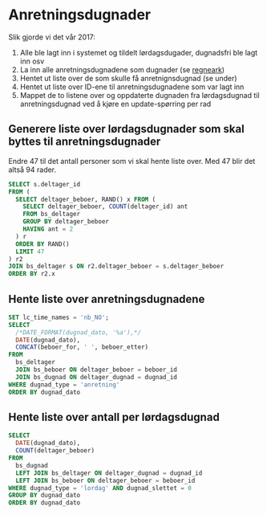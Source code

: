 # Anretningsdugnader

Slik gjorde vi det vår 2017:

1. Alle ble lagt inn i systemet og tildelt lørdagsdugader, dugnadsfri ble lagt inn osv
2. La inn alle anretningsdugnadene som dugnader (se [regneark](https://docs.google.com/spreadsheets/d/1gGBnQDiAIyp2VT79-YFtVX4ToYwmxFM46n1HCcs8fS8/edit?usp=sharing))
3. Hentet ut liste over de som skulle få anretnignsdugnad (se under)
4. Hentet ut liste over ID-ene til anretningsdugnadene som var lagt inn
5. Mappet de to listene over og oppdaterte dugnaden fra lørdagsdugnad til anretningsdugnad ved å kjøre en update-spørring per rad

## Generere liste over lørdagsdugnader som skal byttes til anretningsdugnader

Endre 47 til det antall personer som vi skal hente liste over. Med 47 blir det altså 94 rader.

```sql
SELECT s.deltager_id
FROM (
  SELECT deltager_beboer, RAND() x FROM (
    SELECT deltager_beboer, COUNT(deltager_id) ant
    FROM bs_deltager
    GROUP BY deltager_beboer
    HAVING ant = 2
  ) r
  ORDER BY RAND()
  LIMIT 47
) r2
JOIN bs_deltager s ON r2.deltager_beboer = s.deltager_beboer
ORDER BY r2.x
```

## Hente liste over anretningsdugnadene

```sql
SET lc_time_names = 'nb_NO';
SELECT
  /*DATE_FORMAT(dugnad_dato, '%a'),*/
  DATE(dugnad_dato),
  CONCAT(beboer_for, ' ', beboer_etter)
FROM
  bs_deltager
  JOIN bs_beboer ON deltager_beboer = beboer_id
  JOIN bs_dugnad ON deltager_dugnad = dugnad_id
WHERE dugnad_type = 'anretning'
ORDER BY dugnad_dato
```

## Hente liste over antall per lørdagsdugnad

```sql
SELECT
  DATE(dugnad_dato),
  COUNT(deltager_beboer)
FROM
  bs_dugnad
  LEFT JOIN bs_deltager ON deltager_dugnad = dugnad_id
  LEFT JOIN bs_beboer ON deltager_beboer = beboer_id
WHERE dugnad_type = 'lordag' AND dugnad_slettet = 0
GROUP BY dugnad_dato
ORDER BY dugnad_dato
```
